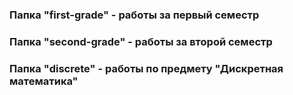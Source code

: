 ### Папка "first-grade" - работы за первый семестр

### Папка "second-grade" - работы за второй семестр

### Папка "discrete" - работы по предмету "Дискретная математика"
